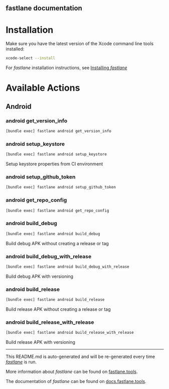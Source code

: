 fastlane documentation
----

# Installation

Make sure you have the latest version of the Xcode command line tools installed:

```sh
xcode-select --install
```

For _fastlane_ installation instructions, see [Installing _fastlane_](https://docs.fastlane.tools/#installing-fastlane)

# Available Actions

## Android

### android get_version_info

```sh
[bundle exec] fastlane android get_version_info
```



### android setup_keystore

```sh
[bundle exec] fastlane android setup_keystore
```

Setup keystore properties from CI environment

### android setup_github_token

```sh
[bundle exec] fastlane android setup_github_token
```



### android get_repo_config

```sh
[bundle exec] fastlane android get_repo_config
```



### android build_debug

```sh
[bundle exec] fastlane android build_debug
```

Build debug APK without creating a release or tag

### android build_debug_with_release

```sh
[bundle exec] fastlane android build_debug_with_release
```

Build debug APK with versioning

### android build_release

```sh
[bundle exec] fastlane android build_release
```

Build release APK without creating a release or tag

### android build_release_with_release

```sh
[bundle exec] fastlane android build_release_with_release
```

Build release APK with versioning

----

This README.md is auto-generated and will be re-generated every time [_fastlane_](https://fastlane.tools) is run.

More information about _fastlane_ can be found on [fastlane.tools](https://fastlane.tools).

The documentation of _fastlane_ can be found on [docs.fastlane.tools](https://docs.fastlane.tools).
